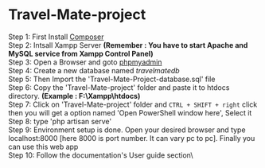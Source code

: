 # Travel-Mate-project
Step 1: First Install [Composer](https://getcomposer.org/doc/00-intro.md#targetText=Using%20the%20Installer%23,Note%3A%20Close%20your%20current%20terminal)\
Step 2: Intsall Xampp Server **(Remember : You have to start Apache and MySQL service from Xampp Control Panel)**\
Step 3: Open a Browser and goto [phpmyadmin](http://localhost:8080/phpmyadmin)\
Step 4: Create a new database named *travelmatedb*\
Step 5: Then Import the 'Travel-Mate-Project-database.sql' file\
Step 6: Copy the 'Travel-Mate-project' folder and paste it to htdocs directory. **(Example : F:\Xampp\htdocs)**\
Step 7: Click on 'Travel-Mate-project' folder and `CTRL + SHIFT + right` click then you will get a option named 'Open PowerShell window here', Select it\
Step 8: type 'php artisan serve'\
Step 9: Environment setup is done. Open your desired browser and type localhost:8000 [here 8000 is port number. It can vary pc to pc]. Finally you can use this web app\
Step 10: Follow the documentation's User guide section\
